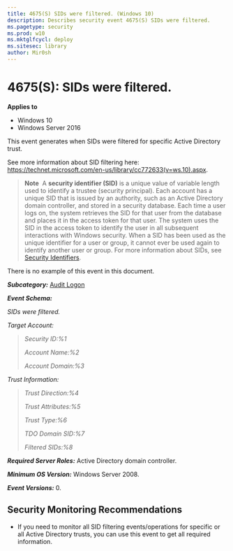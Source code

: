 ```yaml
---
title: 4675(S) SIDs were filtered. (Windows 10)
description: Describes security event 4675(S) SIDs were filtered.
ms.pagetype: security
ms.prod: w10
ms.mktglfcycl: deploy
ms.sitesec: library
author: Mir0sh
---
```


# 4675(S): SIDs were filtered.

**Applies to**
-   Windows 10
-   Windows Server 2016


This event generates when SIDs were filtered for specific Active Directory trust.

See more information about SID filtering here: <https://technet.microsoft.com/en-us/library/cc772633(v=ws.10).aspx>.

> **Note**&nbsp;&nbsp;A **security identifier (SID)** is a unique value of variable length used to identify a trustee (security principal). Each account has a unique SID that is issued by an authority, such as an Active Directory domain controller, and stored in a security database. Each time a user logs on, the system retrieves the SID for that user from the database and places it in the access token for that user. The system uses the SID in the access token to identify the user in all subsequent interactions with Windows security. When a SID has been used as the unique identifier for a user or group, it cannot ever be used again to identify another user or group. For more information about SIDs, see [Security Identifiers](https://msdn.microsoft.com/en-us/library/windows/desktop/aa379571(v=vs.85).aspx).

There is no example of this event in this document.

***Subcategory:***&nbsp;[Audit Logon](audit-logon.md)

***Event Schema:***

*SIDs were filtered.*

*Target Account:*

> *Security ID:%1*
>
> *Account Name:%2*
>
> *Account Domain:%3*

*Trust Information:*

> *Trust Direction:%4*
>
> *Trust Attributes:%5*
>
> *Trust Type:%6*
>
> *TDO Domain SID:%7*
>
> *Filtered SIDs:%8*

***Required Server Roles:*** Active Directory domain controller.

***Minimum OS Version:*** Windows Server 2008.

***Event Versions:*** 0.

## Security Monitoring Recommendations

-   If you need to monitor all SID filtering events/operations for specific or all Active Directory trusts, you can use this event to get all required information.

